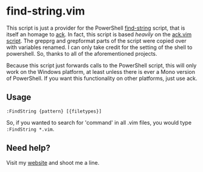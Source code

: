 # find-string.vim #

This script is just a provider for the PowerShell 
[find-string](http://github.com/drmohundro/Find-String)
script, that is itself an homage to 
[ack](http://search.cpan.org/~petdance/ack/ack). In fact, this script is 
based *heavily* on the [ack.vim script](http://github.com/mileszs/ack.vim/). 
The grepprg and grepformat parts of the script were copied over with variables
renamed. I can only take credit for the setting of the shell to powershell. 
So, thanks to all of the aforementioned projects.

Because this script just forwards calls to the PowerShell script, this will
only work on the Windows platform, at least unless there is ever a Mono version
of PowerShell. If you want this functionality on other platforms, just use
ack.

## Usage ##

    :FindString {pattern} [{filetypes}]

So, if you wanted to search for 'command' in all .vim files, you would type
`:FindString *.vim`.

## Need help?

Visit my [website](http://www.mohundro.com/blog) and shoot me a line.
